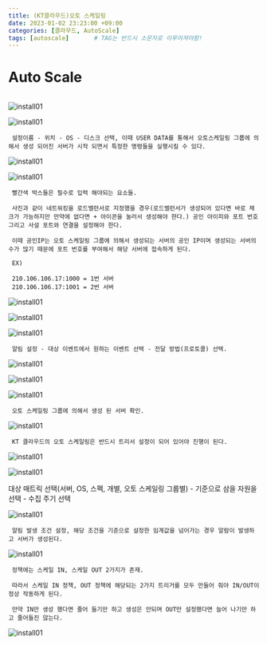 ```yaml
---
title: (KT클라우드)오토 스케일링
date: 2023-01-02 23:23:00 +09:00
categories: [클라우드, AutoScale]
tags: [autoscale]		# TAG는 반드시 소문자로 이루어져야함!
---
```


# Auto Scale

```
```
![install01](/assets/img/KTcoud/AutoScale/AC01.png)

![install01](/assets/img/KTcoud/AutoScale/AC02.png)

```
 설정이름 - 위치 - OS - 디스크 선택, 이때 USER DATA를 통해서 오토스케일링 그룹에 의해서 생성 되어진 서버가 시작 되면서 특정한 명령들을 실행시킬 수 있다.
```

![install01](/assets/img/KTcoud/AutoScale/AC03.png)

![install01](/assets/img/KTcoud/AutoScale/AC04.png)

```
 빨간색 박스들은 필수로 입력 해야되는 요소들.

 사진과 같이 네트워킹을 로드밸런서로 지정했을 경우(로드밸런서가 생성되어 있다면 바로 체크가 가능하지만 만약에 없다면 + 아이콘을 눌러서 생성해야 한다.) 공인 아이피와 포트 번호 그리고 사설 포트와 연결을 설정해야 한다.

 이때 공인IP는 오토 스케일링 그룹에 의해서 생성되는 서버의 공인 IP이며 생성되는 서버의 수가 많기 때문에 포트 번호를 부여해서 해당 서버에 접속하게 된다.

 EX)

 210.106.106.17:1000 = 1번 서버
 210.106.106.17:1001 = 2번 서버
```

![install01](/assets/img/KTcoud/AutoScale/AC05.png)

![install01](/assets/img/KTcoud/AutoScale/AC06.png)

![install01](/assets/img/KTcoud/AutoScale/AC07.png)

```
 알림 설정 - 대상 이벤트에서 원하는 이벤트 선택 - 전달 방법(프로토콜) 선택.
```

![install01](/assets/img/KTcoud/AutoScale/AC08.png)

![install01](/assets/img/KTcoud/AutoScale/AC09.png)

![install01](/assets/img/KTcoud/AutoScale/AC11.png)

```
 오토 스케일링 그룹에 의해서 생성 된 서버 확인.
```
![install01](/assets/img/KTcoud/AutoScale/AC12.png)

```
 KT 클라우드의 오토 스케일링은 반드시 트리서 설정이 되어 있어야 진행이 된다.
```

![install01](/assets/img/KTcoud/AutoScale/AC13.png)

![install01](/assets/img/KTcoud/AutoScale/AC14.png)

 대상 매트릭 선택(서버, OS, 스펙, 개별, 오토 스케일링 그룹별) - 기준으로 삼을 자원을 선택 - 수집 주기 선택

![install01](/assets/img/KTcoud/AutoScale/AC15.png)

```
 알림 발생 조건 설정, 해당 조건을 기준으로 설정한 임계값을 넘어가는 경우 알람이 발생하고 서버가 생성된다.
```

![install01](/assets/img/KTcoud/AutoScale/AC16.png)

```
 정책에는 스케일 IN, 스케일 OUT 2가지가 존재.

 따라서 스케일 IN 정책, OUT 정책에 해당되는 2가지 트리거를 모두 만들어 줘야 IN/OUT이 정상 작동하게 된다.

 만약 IN만 생성 했다면 줄어 들기만 하고 생성은 안되며 OUT만 설정했다면 늘어 나기만 하고 줄어들진 않는다.
```

![install01](/assets/img/KTcoud/AutoScale/AC17.png)


